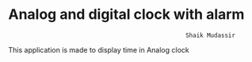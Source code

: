 # Analog and digital clock with alarm

                                                      Shaik Mudassir

This application is made to display time in Analog clock
